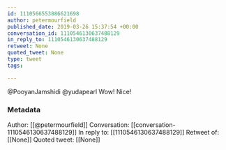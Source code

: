 ```yaml
---
id: 1110566553886621698
author: petermourfield
published_date: 2019-03-26 15:37:54 +00:00
conversation_id: 1110546130637488129
in_reply_to: 1110546130637488129
retweet: None
quoted_tweet: None
type: tweet
tags:

---
```


@PooyanJamshidi @yudapearl Wow! Nice!

### Metadata

Author: [[@petermourfield]]
Conversation: [[conversation-1110546130637488129]]
In reply to: [[1110546130637488129]]
Retweet of: [[None]]
Quoted tweet: [[None]]
